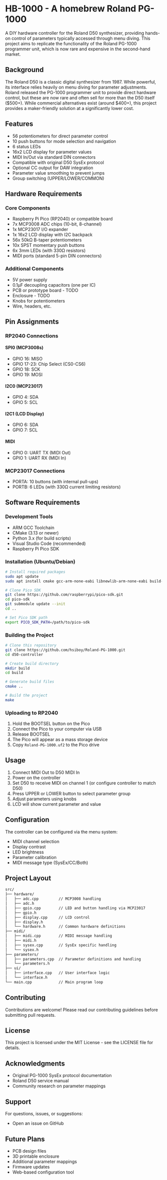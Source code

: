 # HB-1000 - A homebrew Roland PG-1000

A DIY hardware controller for the Roland D50 synthesizer, providing hands-on control of parameters typically accessed through menu diving. This project aims to replicate the functionality of the Roland PG-1000 programmer unit, which is now rare and expensive in the second-hand market.

## Background

The Roland D50 is a classic digital synthesizer from 1987. While powerful, its interface relies heavily on menu diving for parameter adjustments. Roland released the PG-1000 programmer unit to provide direct hardware control, but these are now rare and often sell for more than the D50 itself ($500+). While commercial alternatives exist (around $400+), this project provides a maker-friendly solution at a significantly lower cost.

## Features

- 56 potentiometers for direct parameter control
- 10 push buttons for mode selection and navigation
- 6 status LEDs
- 16x2 LCD display for parameter values
- MIDI In/Out via standard DIN connectors
- Compatible with original D50 SysEx protocol
- Optional CC output for DAW integration
- Parameter value smoothing to prevent jumps
- Group switching (UPPER/LOWER/COMMON)

## Hardware Requirements

### Core Components
- Raspberry Pi Pico (RP2040) or compatible board
- 7x MCP3008 ADC chips (10-bit, 8-channel)
- 1x MCP23017 I/O expander
- 1x 16x2 LCD display with I2C backpack
- 56x 50kΩ B-taper potentiometers
- 10x SPST momentary push buttons
- 6x 3mm LEDs (with 330Ω resistors)
- MIDI ports (standard 5-pin DIN connectors)

### Additional Components
- 5V power supply
- 0.1µF decoupling capacitors (one per IC)
- PCB or prototype board - TODO
- Enclosure - TODO
- Knobs for potentiometers
- Wire, headers, etc.

## Pin Assignments

### RP2040 Connections

#### SPI0 (MCP3008s)
- GPIO 16: MISO
- GPIO 17-23: Chip Select (CS0-CS6)
- GPIO 18: SCK
- GPIO 19: MOSI

#### I2C0 (MCP23017)
- GPIO 4: SDA
- GPIO 5: SCL

#### I2C1 (LCD Display)
- GPIO 6: SDA
- GPIO 7: SCL

#### MIDI
- GPIO 0: UART TX (MIDI Out)
- GPIO 1: UART RX (MIDI In)

### MCP23017 Connections
- PORTA: 10 buttons (with internal pull-ups)
- PORTB: 6 LEDs (with 330Ω current limiting resistors)



## Software Requirements

### Development Tools
- ARM GCC Toolchain
- CMake (3.13 or newer)
- Python 3.x (for build scripts)
- Visual Studio Code (recommended)
- Raspberry Pi Pico SDK

### Installation (Ubuntu/Debian)

```bash
# Install required packages
sudo apt update
sudo apt install cmake gcc-arm-none-eabi libnewlib-arm-none-eabi build-essential

# Clone Pico SDK
git clone https://github.com/raspberrypi/pico-sdk.git
cd pico-sdk
git submodule update --init
cd ..

# Set Pico SDK path
export PICO_SDK_PATH=/path/to/pico-sdk
```

### Building the Project

```bash
# Clone this repository
git clone https://github.com/hsiboy/Roland-PG-1000.git
cd d50-controller

# Create build directory
mkdir build
cd build

# Generate build files
cmake ..

# Build the project
make
```

### Uploading to RP2040
1. Hold the BOOTSEL button on the Pico
2. Connect the Pico to your computer via USB
3. Release BOOTSEL
4. The Pico will appear as a mass storage device
5. Copy `Roland-PG-1000.uf2` to the Pico drive

## Usage

1. Connect MIDI Out to D50 MIDI In
2. Power on the controller
3. Set D50 to receive MIDI on channel 1 (or configure controller to match D50)
4. Press UPPER or LOWER button to select parameter group
5. Adjust parameters using knobs
6. LCD will show current parameter and value

## Configuration

The controller can be configured via the menu system:
- MIDI channel selection
- Display contrast
- LED brightness
- Parameter calibration
- MIDI message type (SysEx/CC/Both)

## Project Layout

```txt
src/
├── hardware/
│   ├── adc.cpp         // MCP3008 handling
│   ├── adc.h
│   ├── gpio.cpp        // LED and button handling via MCP23017
│   ├── gpio.h
│   ├── display.cpp     // LCD control
│   ├── display.h
│   └── hardware.h      // Common hardware definitions
├── midi/
│   ├── midi.cpp        // MIDI message handling
│   ├── midi.h
│   ├── sysex.cpp       // SysEx specific handling
│   └── sysex.h
├── parameters/
│   ├── parameters.cpp  // Parameter definitions and handling
│   └── parameters.h
├── ui/
│   ├── interface.cpp   // User interface logic
│   └── interface.h
└── main.cpp            // Main program loop
```

## Contributing

Contributions are welcome! Please read our contributing guidelines before submitting pull requests.

## License

This project is licensed under the MIT License - see the LICENSE file for details.

## Acknowledgments

- Original PG-1000 SysEx protocol documentation
- Roland D50 service manual
- Community research on parameter mappings

## Support

For questions, issues, or suggestions:
- Open an issue on GitHub

## Future Plans

- PCB design files
- 3D printable enclosure
- Additional parameter mappings
- Firmware updates
- Web-based configuration tool
